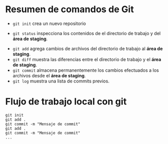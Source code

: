 # Resumen de comandos de Git

* `git init` crea un nuevo repositorio
- `git status` inspecciona los contenidos de el directorio de trabajo y del **área de staging**.
* `git add` agrega cambios de archivos del directorio de trabajo al **área de staging**.
* `git diff` muestra las diferencias entre el directorio de trabajo y el **área de staging**.
* `git commit` almacena permanentemente los cambios efectuados a los archivos desde el **área de staging**.
* `git log` muestra una lista de commits previos.

# Flujo de trabajo local con git

```
git init
git add .
git commit -m "Mensaje de commit"
git add .
git commit -m "Mensaje de commit"
...
```